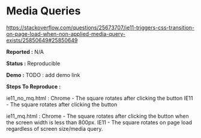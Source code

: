 # Media Queries

https://stackoverflow.com/questions/25673707/ie11-triggers-css-transition-on-page-load-when-non-applied-media-query-exists/25850649#25850649

**Reported :** N/A

**Status :** Reproducible

**Demo :** TODO : add demo link

**Steps To Reproduce :** 

ie11_no_mq.html : 
Chrome - The square rotates after clicking the button
IE11 - The square rotates after clicking the button


ie11_mq.html : 
Chrome - The square rotates after clicking the button when the screen width is less than 800px.
IE11 - The square rotates on page load regardless of screen size/media query.